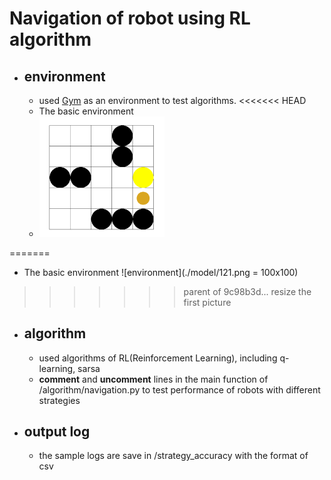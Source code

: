 # Navigation of robot using RL algorithm

- ## environment
  - used [Gym](https://gym.openai.com/) as an environment to test algorithms.
<<<<<<< HEAD
  - The basic environment 
  - <img src="./model/121.png" width="200" alt="environment">
=======
  - The basic environment ![environment](./model/121.png = 100x100)
>>>>>>> parent of 9c98b3d... resize the first picture
  
- ## algorithm
  - used algorithms of RL(Reinforcement Learning), including q-learning, sarsa
  - **comment** and **uncomment** lines in the main function of /algorithm/navigation.py to test performance of robots with different strategies

- ## output log
  - the sample logs are save in /strategy_accuracy with the format of csv
